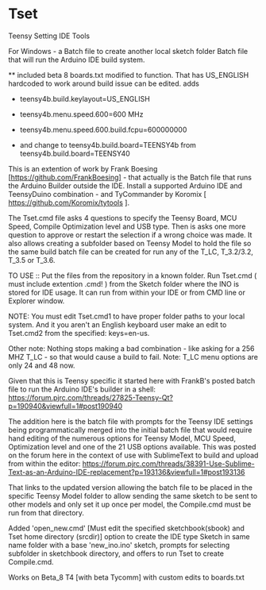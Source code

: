 # Tset
Teensy Setting IDE Tools

For Windows - a Batch file to create another local sketch folder Batch file that will run the Arduino IDE build system.

** included beta 8 boards.txt modified to function. That has US_ENGLISH hardcoded to work around build issue can be edited.
adds
* teensy4b.build.keylayout=US_ENGLISH

* teensy4b.menu.speed.600=600 MHz
* teensy4b.menu.speed.600.build.fcpu=600000000
* and change to teensy4b.build.board=TEENSY4b from teensy4b.build.board=TEENSY40

This is an extention of work by Frank Boesing [https://github.com/FrankBoesing]  - that actually is the Batch file that runs the Arduino Builder outside the IDE. Install a supported Arduino IDE and TeensyDuino combination - and TyCommander by Koromix [ https://github.com/Koromix/tytools ].

The Tset.cmd file asks 4 questions to specify the Teensy Board, MCU Speed, Compile Optimization level and USB type. Then is asks one more question to approve or restart the selection if a wrong choice was made.  It also allows creating a subfolder based on Teensy Model to hold the file so the same build batch file can be created for run any of the T_LC, T_3.2/3.2, T_3.5 or T_3.6.

TO USE :: Put the files from the repository in a known folder.
Run Tset.cmd ( must include extention .cmd! ) from the Sketch folder where the INO is stored for IDE usage.  It can run from within your IDE or from CMD line or Explorer window.

NOTE: You must edit Tset.cmd1 to have proper folder paths to your local system. And it you aren't an English keyboard user make an edit to Tset.cmd2 from the specified: keys=en-us.

Other note: Nothing stops making a bad combination - like asking for a 256 MHZ T_LC - so that would cause a build to fail. Note: T_LC menu options are only 24 and 48 now.

Given that this is Teensy specific it started here with FrankB's posted batch file to run the Arduino IDE's builder in a shell: https://forum.pjrc.com/threads/27825-Teensy-Qt?p=190940&viewfull=1#post190940

The addition here is the batch file with prompts for the Teensy IDE settings being programmatically merged into the initial batch file that would require hand editing of the numerous options for Teensy Model, MCU Speed, Optimization level and one of the 21 USB options available.  This was posted on the forum here in the context of use with SublimeText to build and upload from within the editor: https://forum.pjrc.com/threads/38391-Use-Sublime-Text-as-an-Arduino-IDE-replacement?p=193136&viewfull=1#post193136

That links to the updated version allowing the batch file to be placed in the specific Teensy Model folder to allow sending the same sketch to be sent to other models and only set it up once per model, the Compile.cmd must be run from that directory.

Added 'open_new.cmd' [Must edit the specified sketchbook(sbook) and Tset home directory (srcdir)] option to create the IDE type Sketch in same name folder with a base 'new_ino.ino' sketch, prompts for selecting subfolder in sketchbook directory, and offers to run Tset to create Compile.cmd.

Works on Beta_8 T4 [with beta Tycomm] with custom edits to boards.txt
